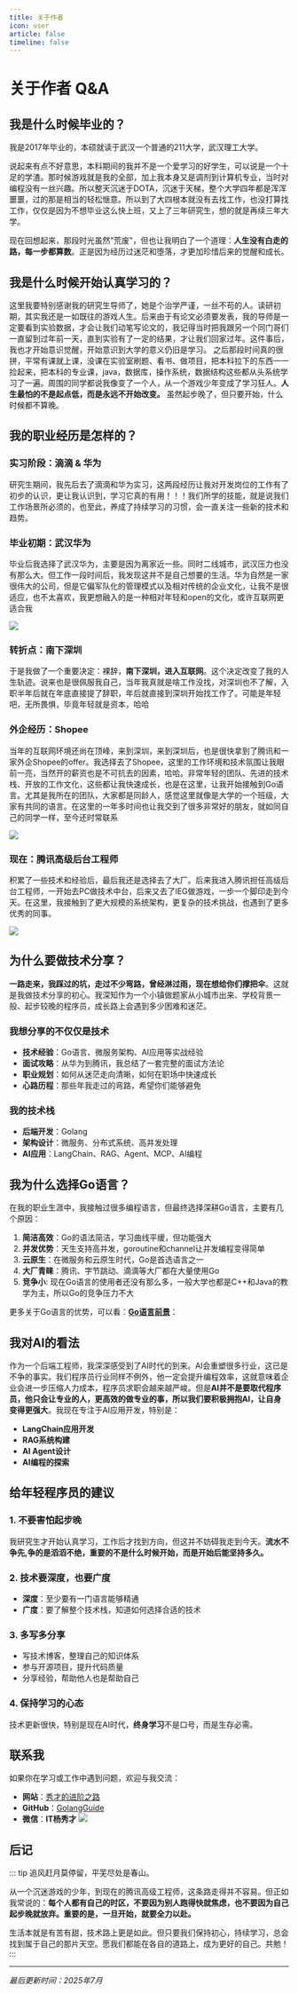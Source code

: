 ```yaml
---
title: 关于作者
icon: user
article: false
timeline: false
---
```


# **关于作者 Q&A**

## **我是什么时候毕业的？**

我是2017年毕业的，本硕就读于武汉一个普通的211大学，武汉理工大学。

说起来有点不好意思，本科期间的我并不是一个爱学习的好学生，可以说是一个十足的学渣。那时候游戏就是我的全部，加上我本身又是调剂到计算机专业，当时对编程没有一丝兴趣。所以整天沉迷于DOTA，沉迷于天梯，整个大学四年都是浑浑噩噩，过的那是相当的轻松惬意。所以到了大四根本就没有去找工作，也没打算找工作，仅仅是因为不想毕业这么快上班，又上了三年研究生，想的就是再续三年大学。

现在回想起来，那段时光虽然"荒废"，但也让我明白了一个道理：**人生没有白走的路，每一步都算数**。正是因为经历过迷茫和堕落，才更加珍惜后来的觉醒和成长。

## **我是什么时候开始认真学习的？**

这里我要特别感谢我的研究生导师了，她是个治学严谨，一丝不苟的人。读研初期，其实我还是一如既往的游戏人生。后来由于有论文必须要发表，我的导师是一定要看到实验数据，才会让我们动笔写论文的，我记得当时把我跟另一个同门哥们一直留到过年前一天，直到实验有了一定的结果，才让我们回家过年。这件事后，我也才开始意识觉醒，开始意识到大学的意义仍旧是学习。
之后那段时间真的很拼，平常有课就上课，没课在实验室刷题、看书、做项目，把本科拉下的东西一一捡起来，把本科的专业课，java，数据库，操作系统，数据结构这些都从头系统学习了一遍。周围的同学都说我像变了一个人，从一个游戏少年变成了学习狂人。**人生最怕的不是起点低，而是永远不开始改变。** 虽然起步晚了，但只要开始，什么时候都不算晚。

## **我的职业经历是怎样的？**

### **实习阶段：滴滴 & 华为**
研究生期间，我先后去了滴滴和华为实习，这两段经历让我对开发岗位的工作有了初步的认识，更让我认识到，学习它真的有用！！！我们所学的技能，就是说我们工作场景所必须的，也至此，养成了持续学习的习惯，会一直关注一些新的技术和趋势。

### **毕业初期：武汉华为**
毕业后我选择了武汉华为，主要是因为离家近一些。同时二线城市，武汉压力也没有那么大。但工作一段时间后，我发现这并不是自己想要的生活。华为自然是一家很伟大的公司，但是它偏军队化的管理模式以及相对传统的企业文化，让我不是很适应，也不太喜欢，我更想融入的是一种相对年轻和open的文化，或许互联网更适合我

![](./assets/img/关于作者/huawei.png)


### **转折点：南下深圳**
于是我做了一个重要决定：裸辞，**南下深圳，进入互联网**。这个决定改变了我的人生轨迹。说来也是很佩服我自己，当年我真就是啥工作没找，对深圳也不了解，入职半年后就在年底直接提了辞职，年后就直接到深圳开始找工作了。可能是年轻吧，无所畏惧，毕竟年轻就是资本，哈哈

### **外企经历：Shopee**
当年的互联网环境还尚在顶峰，来到深圳，来到深圳后，也是很快拿到了腾讯和一家外企Shopee的offer。我选择去了Shopee，这里的工作环境和技术氛围让我眼前一亮，当然开的薪资也是不可抗去的因素，哈哈。非常年轻的团队、先进的技术栈、开放的工作文化，这些都让我快速成长，也是在这里，让我开始接触到Go语言。尤其是我所在的团队，大家都是同龄人，感觉这里就像是大学的一个班级，大家有共同的语言。在这里的一年多时间也让我交到了很多非常好的朋友，就如同自己的同学一样，至今还时常联系

![](./assets/img/关于作者/shopee.png)

### **现在：腾讯高级后台工程师**
积累了一些技术和经验后，最后我还是选择去了大厂。后来我进入腾讯担任高级后台工程师，一开始去PC做技术中台，后来又去了IEG做游戏，一步一个脚印走到今天。在这里，我接触到了更大规模的系统架构，更复杂的技术挑战，也遇到了更多优秀的同事。

![](./assets/img/关于作者/tencent.png)

## **为什么要做技术分享？**

**一路走来，我踩过的坑，走过不少弯路，曾经淋过雨，现在想给你们撑把伞**。这就是我做技术分享的初心。我深知作为一个小镇做题家从小城市出来、学校背景一般、起步较晚的程序员，成长路上会遇到多少困难和迷茫。

### **我想分享的不仅仅是技术**
- **技术经验**：Go语言、微服务架构、AI应用等实战经验
- **面试攻略**：从华为到腾讯，我总结了一套完整的面试方法论
- **职业规划**：如何从迷茫走向清晰，如何在职场中快速成长
- **心路历程**：那些年我走过的弯路，希望你们能够避免

### **我的技术栈**
- **后端开发**：Golang
- **架构设计**：微服务、分布式系统、高并发处理
- **AI应用**：LangChain、RAG、Agent、MCP、AI编程

## **我为什么选择Go语言？**

在我的职业生涯中，我接触过很多编程语言，但最终选择深耕Go语言，主要有几个原因：

1. **简洁高效**：Go的语法简洁，学习曲线平缓，但功能强大
2. **并发优势**：天生支持高并发，goroutine和channel让并发编程变得简单
3. **云原生**：在微服务和云原生时代，Go是首选语言之一
4. **大厂青睐**：腾讯、字节跳动、滴滴等大厂都在大量使用Go
5. **竞争小**: 现在Go语言的使用者还没有那么多，一般大学也都是C++和Java的教学为主，所以Go的竞争压力不大

更多关于Go语言的优势，可以看：[**Go语言前景**](./go_prospect/go_prospect.md)：

## **我对AI的看法**

作为一个后端工程师，我深深感受到了AI时代的到来。AI会重塑很多行业，这已是不争的事实。我们程序员行业同样不例外，他一定会提升编程效率，这就意味着企业会进一步压缩人力成本，程序员求职会越来越严峻。但是**AI并不是要取代程序员，他只会让专业的人，更高效的做专业的事，所以我们要积极拥抱AI，让自身变得更强大**。我现在专注于AI应用开发，特别是：
- **LangChain应用开发**
- **RAG系统构建**
- **AI Agent设计**
- **AI编程的探索**

## **给年轻程序员的建议**

### **1. 不要害怕起步晚**
我研究生才开始认真学习，工作后才找到方向，但这并不妨碍我走到今天。**流水不争先,争的是滔滔不绝，重要的不是什么时候开始，而是开始后能坚持多久。**

### **2. 技术要深度，也要广度**
- **深度**：至少要有一门语言能够精通
- **广度**：要了解整个技术栈，知道如何选择合适的技术

### **3. 多写多分享**
- 写技术博客，整理自己的知识体系
- 参与开源项目，提升代码质量
- 分享经验，帮助他人也是帮助自己

### **4. 保持学习的心态**
技术更新很快，特别是现在AI时代，**终身学习**不是口号，而是生存必需。

## **联系我**

如果你在学习或工作中遇到问题，欢迎与我交流：

- **网站**：[秀才的进阶之路](https://golangstar.cn)
- **GitHub**：[GolangGuide](https://github.com/Percygu/GolangGuide)
- **微信**：**IT杨秀才**
![](./assets/icon/avatar.png)

## **后记**

::: tip 追风赶月莫停留，平芜尽处是春山。

从一个沉迷游戏的少年，到现在的腾讯高级工程师，这条路走得并不容易。但正如我常说的：**每个人都有自己的时区，不要因为别人跑得快就焦虑，也不要因为自己起步晚就放弃。重要的是，一旦开始，就要全力以赴。**

生活本就是有苦有甜，技术路上更是如此。但只要我们保持初心，持续学习，总会找到属于自己的那片天空。愿我们都能在各自的道路上，成为更好的自己。共勉！
:::

---

*最后更新时间：2025年7月*
